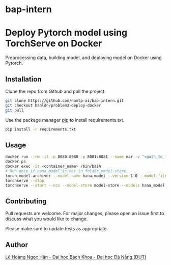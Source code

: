 # bap-intern
# Deploy Pytorch model using TorchServe on Docker

Preprocessing data, building model, and deploying model on Docker using Pytorch.

## Installation

Clone the repo from Github and pull the project.
```bash
git clone https://github.com/namtp-ai/bap-intern.git
git checkout hanldn/problem3-deploy-docker
git pull
```
Use the package manager [pip](https://pip.pypa.io/en/stable/) to install requirements.txt.

```bash
pip install -r requirements.txt
```

## Usage
```bash
docker run --rm -it -p 8080:8080 -p 8081:8081 --name mar -v "<path_to_folder_model_store>:/home/model-server/model-store" -v "<path_to_folder_bap-intern>:/home/model-server/examples" pytorch/torchserve:latest
docker ps
docker exec -it <container_name> /bin/bash
# Run once if hana_model is not in folder model-store.
torch-model-archiver --model-name hana_model --version 1.0 --model-file /home/model-server/examples/model.py --serialized-file /home/model-server/model-store/model.pth --export-path /home/model-server/model-store --extra-files /home/model-server/examples/index_to_name.json --handler /home/model-server/examples/handler.py
torchserve --stop
torchserve --start --ncs --model-store model-store --models hana_model.mar
```

## Contributing
Pull requests are welcome. For major changes, please open an issue first to discuss what you would like to change.

Please make sure to update tests as appropriate.

## Author
[Lê Hoàng Ngọc Hân - Đại học Bách Khoa - Đại học Đà Nẵng (DUT)](https://github.com/hanahh080601) 